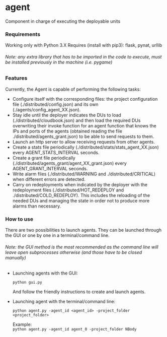 # agent

Component in charge of executing the deployable units


### Requirements

Working only with Python 3.X
Requires (install with pip3): flask, pynat, urllib

###### Note: any extra library that has to be imported in the code to execute, must be installed previously in the machine (i.e. pygame)


### Features

Currently, the Agent is capable of performing the following tasks:
- Configure itself with the corresponding files: the project configuration file (./distributed/config.json) and its own (./agents/config_agent_XX.json).
- Stay idle until the deployer indicates the DUs to load (./distributed/cloudbook.json) and then load the required DUs overwriting their invoke function for an agent function that knows the IPs and ports  of the agents (obtained reading the file ./distributed/agents_grant.json) to be able to send requests to them.
- Launch an http server to allow receiving requests from other agents.
- Create a stats file periodically (./distributed/stats/stats_agent_XX.json) every AGENT_STATS_INTERVAL seconds.
- Create a grant file periodically (./distributed/agents_grant/agent_XX_grant.json) every AGENT_GRANT_INTERVAL seconds.
- Write alarm files (./distributed/WARNING and ./distributed/CRITICAL) when different errors are detected.
- Carry on redeployments when indicated by the deployer with the redeployment files (./distributed/HOT_REDEPLOY and ./distributed/COLD_REDEPLOY). This includes the reloading of the needed DUs and managing the state in order not to produce more alarms than necessary.


### How to use

There are two possibilities to launch agents. They can be launched through the GUI or one by one in a terminal/command line.

###### Note: the GUI method is the most recommended as the command line will leave open subprocesses otherwise (and those have to be closed manually)

- Launching agents with the GUI:

	`python gui.py`

	And follow the friendly instructions to create and launch agents.
 
- Launching agent with the terminal/command line:

	`python agent.py -agent_id <agent_id> -project_folder <project_folder>`  

	Example:  
	`python agent.py -agent_id agent_0 -project_folder NBody`  
  
